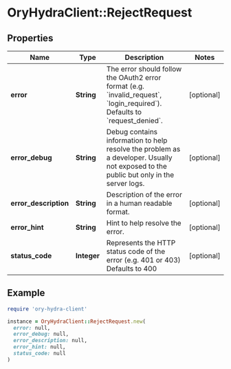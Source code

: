 # OryHydraClient::RejectRequest

## Properties

| Name | Type | Description | Notes |
| ---- | ---- | ----------- | ----- |
| **error** | **String** | The error should follow the OAuth2 error format (e.g. &#x60;invalid_request&#x60;, &#x60;login_required&#x60;).  Defaults to &#x60;request_denied&#x60;. | [optional] |
| **error_debug** | **String** | Debug contains information to help resolve the problem as a developer. Usually not exposed to the public but only in the server logs. | [optional] |
| **error_description** | **String** | Description of the error in a human readable format. | [optional] |
| **error_hint** | **String** | Hint to help resolve the error. | [optional] |
| **status_code** | **Integer** | Represents the HTTP status code of the error (e.g. 401 or 403)  Defaults to 400 | [optional] |

## Example

```ruby
require 'ory-hydra-client'

instance = OryHydraClient::RejectRequest.new(
  error: null,
  error_debug: null,
  error_description: null,
  error_hint: null,
  status_code: null
)
```

